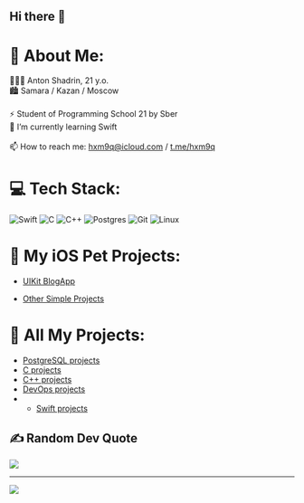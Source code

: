 ## Hi there 👋
# 💫 About Me:
🧑🏼‍💻 Anton Shadrin, 21 y.o.<br>
🏙️ Samara / Kazan / Moscow<br>
<br>
⚡ Student of Programming School 21 by Sber<br>
🌱 I’m currently learning Swift<br>
<br>
📫 How to reach me: hxm9q@icloud.com / [t.me/hxm9q](https://t.me/hxm9q)


# 💻 Tech Stack:
![Swift](https://img.shields.io/badge/swift-F54A2A?style=for-the-badge&logo=swift&logoColor=white)
![C](https://img.shields.io/badge/c-%2300599C.svg?style=for-the-badge&logo=c&logoColor=white) 
![C++](https://img.shields.io/badge/c++-%2300599C.svg?style=for-the-badge&logo=c%2B%2B&logoColor=white) 
![Postgres](https://img.shields.io/badge/postgres-%23316192.svg?style=for-the-badge&logo=postgresql&logoColor=white) 
![Git](https://img.shields.io/badge/git-%23F05033.svg?style=for-the-badge&logo=git&logoColor=white)
![Linux](https://img.shields.io/badge/linux-%23FCC624.svg?style=for-the-badge&logo=linux&logoColor=white)

# 📂 My iOS Pet Projects:
- [UIKit BlogApp](https://github.com/hxm9q/UIKit-Blog-App)

- [Other Simple Projects](https://github.com/stars/hxm9q/lists/swift-projects)

# 📂 All My Projects:
- [PostgreSQL projects](https://github.com/stars/hxm9q/lists/sql-bootcamp)
- [C projects](https://github.com/stars/hxm9q/lists/c-projects)
- [C++ projects](https://github.com/stars/hxm9q/lists/cpp-projects)
- [DevOps projects](https://github.com/stars/hxm9q/lists/devops)
- - [Swift projects](https://github.com/stars/hxm9q/lists/swift-projects)



<!--# 📊 GitHub Stats:
![](https://github-readme-stats.vercel.app/api?username=hxm9q&theme=monokai&hide_border=false&include_all_commits=false&count_private=false)<br/>
![](https://github-readme-streak-stats.herokuapp.com/?user=hxm9q&theme=monokai&hide_border=false)<br/>
![](https://github-readme-stats.vercel.app/api/top-langs/?username=hxm9q&theme=monokai&hide_border=false&include_all_commits=false&count_private=false&layout=compact)
-->

## ✍️ Random Dev Quote
![](https://quotes-github-readme.vercel.app/api?type=horizontal&theme=radical)

---
[![](https://visitcount.itsvg.in/api?id=hxm9q&icon=0&color=0)](https://visitcount.itsvg.in)
